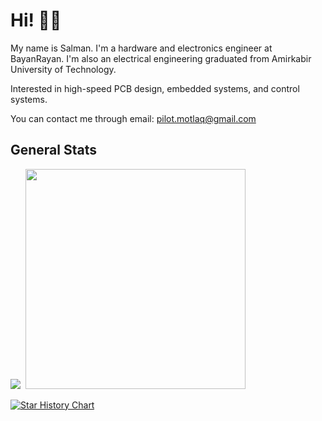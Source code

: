 # Hi! 👋🏻

My name is Salman. I'm a hardware and electronics engineer at BayanRayan. I'm also an electrical engineering graduated from Amirkabir University of Technology.

Interested in high-speed PCB design, embedded systems, and control systems.

You can contact me through email: pilot.motlaq@gmail.com

## General Stats

<p><img src="https://github-readme-stats.vercel.app/api?username=SMotlaq&theme=dark&show_icons=true&count_private=true&hide_rank=true" />
&nbsp;<img src="https://github-readme-stats.vercel.app/api/top-langs/?username=SMotlaq&theme=dark&layout=compact" width="352" /></p>

[![Star History Chart](https://api.star-history.com/svg?repos=SMotlaq/LoRa,SMotlaq/open-watch&type=Date&theme=dark)](https://star-history.com/#SMotlaq/open-watch&SMotlaq/lora&Date)

